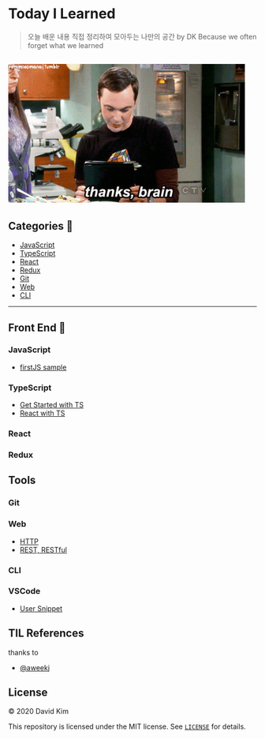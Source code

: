 # Today I Learned 

> 오늘 배운 내용 직접 정리하여 모아두는 나만의 공간 by DK
> Because we often forget what we learned 

![Alt Text](./assets/thanks_brain.gif "Thanks, brain")
---

## Categories 📝

* [JavaScript](#JavaScript)
* [TypeScript](#TypeScript)
* [React](#React)
* [Redux](#Redux)
* [Git](#Git)
* [Web](#Web)
* [CLI](#CLI)

---

## Front End 🙌

### JavaScript

* [firstJS sample](./JavaScript/firstJS.md)

### TypeScript

* [Get Started with TS](./TypeScript/getStartedWithTS.md)
* [React with TS](./TypeScript/reactWithTS.md)

### React

### Redux

## Tools

### Git

### Web

* [HTTP](./Web/HTTP.md)
* [REST, RESTful](./Web/Rest.md)

### CLI

### VSCode

* [User Snippet](./VSCode/userSnippet.md)




## TIL References
thanks to
* [@aweekj](https://github.com/aweekj/TIL)

## License

© 2020 David Kim

This repository is licensed under the MIT license. See [`LICENSE`](./LICENSE) for details.